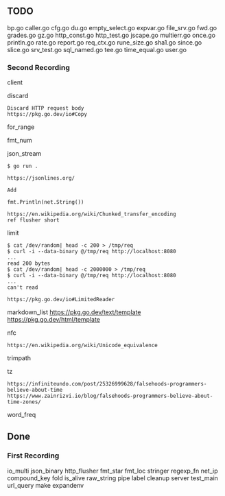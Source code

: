 ## TODO

bp.go
caller.go
cfg.go
du.go
empty_select.go
expvar.go
file_srv.go
fwd.go
grades.go
gz.go
http_const.go
http_test.go
jscape.go
multierr.go
once.go
println.go
rate.go
report.go
req_ctx.go
rune_size.go
sha1.go
since.go
slice.go
srv_test.go
sql_named.go
tee.go
time_equal.go
user.go

### Second Recording

client

discard
    
    Discard HTTP request body
    https://pkg.go.dev/io#Copy

for_range

fmt_num

json_stream

    $ go run .

    https://jsonlines.org/

    Add

    fmt.Println(net.String())

    https://en.wikipedia.org/wiki/Chunked_transfer_encoding
    ref flusher short

limit

    $ cat /dev/random| head -c 200 > /tmp/req
    $ curl -i --data-binary @/tmp/req http://localhost:8080 
    ...
    read 200 bytes
    $ cat /dev/random| head -c 2000000 > /tmp/req
    $ curl -i --data-binary @/tmp/req http://localhost:8080
    ...
    can't read

    https://pkg.go.dev/io#LimitedReader

markdown_list
    https://pkg.go.dev/text/template
    https://pkg.go.dev/html/template

nfc

    https://en.wikipedia.org/wiki/Unicode_equivalence

trimpath

tz

    https://infiniteundo.com/post/25326999628/falsehoods-programmers-believe-about-time
    https://www.zainrizvi.io/blog/falsehoods-programmers-believe-about-time-zones/

word_freq


## Done

### First Recording

io_multi
json_binary
http_flusher
fmt_star
fmt_loc
stringer
regexp_fn
net_ip
compound_key
fold
is_alive
raw_string
pipe
label
cleanup
server
test_main
url_query
make
expandenv
